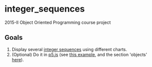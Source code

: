 # integer_sequences

2015-II Object Oriented Programming course project

## Goals

1. Display several [integer sequences](https://en.wikipedia.org/wiki/Integer_sequence) using different charts.
2. (Optional) Do it in [p5.js](http://p5js.org/) (see [this example](https://github.com/objetos/objects/blob/gh-pages/sketches/objects.js), and the section 'objects' [here](http://p5js.org/examples/)).
